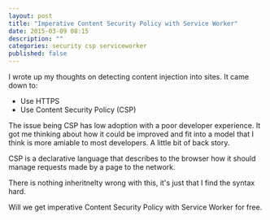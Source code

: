 ```yaml
--- 
layout: post
title: "Imperative Content Security Policy with Service Worker"
date: 2015-03-09 08:15
description: ""
categories: security csp serviceworker
published: false
---
```


I wrote up my thoughts on detecting content injection into sites.  It came down to:

* Use HTTPS
* Use Content Security Policy (CSP)

The issue being CSP has low adoption with a poor developer experience.  It got me thinking about how it could be improved and fit into a model that I think is more amiable to most developers.  A little bit of back story.

CSP is a declarative language that describes to the browser how it should manage requests made by a page to the network.

There is nothing inheritnelty wrong with this, it's just that I find the syntax hard.

Will we get imperative Content Security Policy with Service Worker for free. 